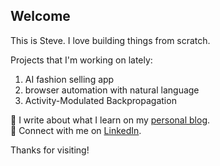 ## Welcome

This is Steve. I love building things from scratch. 

Projects that I'm working on lately: 
1. AI fashion selling app
2. browser automation with natural language
3. Activity-Modulated Backpropagation


📝 I write about what I learn on my [personal blog](http://stevewanglog.com).  
🔗 Connect with me on [LinkedIn](https://www.linkedin.com/in/stevewang2000/).

Thanks for visiting!
